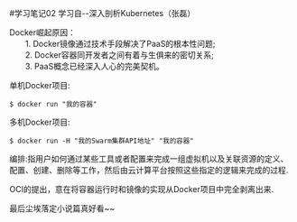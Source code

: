 
#学习笔记02
学习自--深入剖析Kubernetes（张磊）



Docker崛起原因：<br>
　　1. Docker镜像通过技术手段解决了PaaS的根本性问题; <br>
　　2. Docker容器同开发者之间有着与生俱来的密切关系; <br>
　　3. PaaS概念已经深入人心的完美契机。<br>


单机Docker项目:
	
	$ docker run "我的容器"

多机Docker项目:

	$ docker run -H "我的Swarm集群API地址" "我的容器"
	
编排:指用户如何通过某些工具或者配置来完成一组虚拟机以及关联资源的定义、配置、创建、删除等工作，然后由云计算平台按照这些指定的逻辑来完成的过程.

OCI的提出，意在将容器运行时和镜像的实现从Docker项目中完全剥离出来.

最后尘埃落定小说篇真好看~~